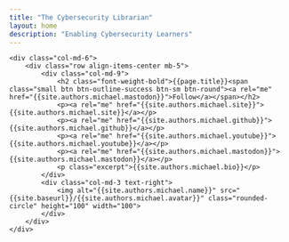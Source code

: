 ```yaml
---
title: "The Cybersecurity Librarian"
layout: home
description: "Enabling Cybersecurity Learners"
---
```

<div class="container">

<!-- Begin post excerpts, let's highlight the first 4 posts on top -->
<div class="row remove-site-content-margin"> 
    
    <div class="col-md-6">
        <div class="row align-items-center mb-5">
            <div class="col-md-9">
                <h2 class="font-weight-bold">{{page.title}}<span class="small btn btn-outline-success btn-sm btn-round"><a rel="me" href="{{site.authors.michael.mastodon}}">Follow</a></span></h2>
                <p><a rel="me" href="{{site.authors.michael.site}}">{{site.authors.michael.site}}</a></p>
                <p><a rel="me" href="{{site.authors.michael.github}}">{{site.authors.michael.github}}</a></p>
                <p><a rel="me" href="{{site.authors.michael.youtube}}">{{site.authors.michael.youtube}}</a></p>
                <p><a rel="me" href="{{site.authors.michael.mastodon}}">{{site.authors.michael.mastodon}}</a></p>
                <p class="excerpt">{{site.authors.michael.bio}}</p>
            </div>
            <div class="col-md-3 text-right">
                <img alt="{{site.authors.michael.name}}" src="{{site.baseurl}}/{{site.authors.michael.avatar}}" class="rounded-circle" height="100" width="100">
            </div>
        </div>
    </div>    
</div>
    
        
</div>

